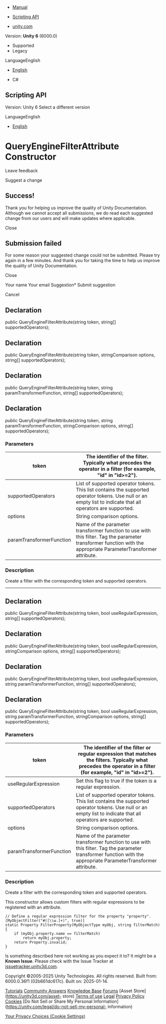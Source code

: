 [ ]()

  * [Manual](../Manual/index.html)
  * [Scripting API](../ScriptReference/index.html)

  * [unity.com](https://unity.com/)

Version: **Unity 6** (6000.0)

  * Supported
  * Legacy

LanguageEnglish

  * [English]()

  * C#

[ ](https://docs.unity3d.com)

## Scripting API

Version: Unity 6 Select a different version

LanguageEnglish

  * [English]()

# QueryEngineFilterAttribute Constructor

Leave feedback

Suggest a change

## Success!

Thank you for helping us improve the quality of Unity Documentation. Although
we cannot accept all submissions, we do read each suggested change from our
users and will make updates where applicable.

Close

## Submission failed

For some reason your suggested change could not be submitted. Please <a>try
again</a> in a few minutes. And thank you for taking the time to help us
improve the quality of Unity Documentation.

Close

Your name Your email Suggestion* Submit suggestion

Cancel

[ ]()

## Declaration

public QueryEngineFilterAttribute(string token, string[] supportedOperators);

## Declaration

public QueryEngineFilterAttribute(string token, stringComparison options,
string[] supportedOperators);

## Declaration

public QueryEngineFilterAttribute(string token, string
paramTransformerFunction, string[] supportedOperators);

## Declaration

public QueryEngineFilterAttribute(string token, string
paramTransformerFunction, stringComparison options, string[]
supportedOperators);

### Parameters

token | The identifier of the filter. Typically what precedes the operator in a filter (for example, "id" in "id>=2").  
---|---  
supportedOperators | List of supported operator tokens. This list contains the supported operator tokens. Use null or an empty list to indicate that all operators are supported.  
options | String comparison options.  
paramTransformerFunction | Name of the parameter transformer function to use with this filter. Tag the parameter transformer function with the appropriate ParameterTransformer attribute.  
  
### Description

Create a filter with the corresponding token and supported operators.

* * *

## Declaration

public QueryEngineFilterAttribute(string token, bool useRegularExpression,
string[] supportedOperators);

## Declaration

public QueryEngineFilterAttribute(string token, bool useRegularExpression,
stringComparison options, string[] supportedOperators);

## Declaration

public QueryEngineFilterAttribute(string token, bool useRegularExpression,
string paramTransformerFunction, string[] supportedOperators);

## Declaration

public QueryEngineFilterAttribute(string token, bool useRegularExpression,
string paramTransformerFunction, stringComparison options, string[]
supportedOperators);

### Parameters

token | The identifier of the filter or regular expression that matches the filters. Typically what precedes the operator in a filter (for example, "id" in "id>=2").  
---|---  
useRegularExpression | Set this flag to true if the token is a regular expression.  
supportedOperators | List of supported operator tokens. This list contains the supported operator tokens. Use null or an empty list to indicate that all operators are supported.  
options | String comparison options.  
paramTransformerFunction | Name of the parameter transformer function to use with this filter. Tag the parameter transformer function with the appropriate ParameterTransformer attribute.  
  
### Description

Create a filter with the corresponding token and supported operators.

This constructor allows custom filters with regular expressions to be
registered with an attribute.

    
    
    // Define a regular expression filter for the property "property".
    [MyObjectFilter("#([\\w.]+)", true)]
    static Property FilterProperty(MyObjectType myObj, string filterMatch)
    {
        if (myObj.property.name == filterMatch)
            return myObj.property;
        return Property.invalid;
    }
    

Is something described here not working as you expect it to? It might be a
**Known Issue**. Please check with the Issue Tracker at
[issuetracker.unity3d.com](https://issuetracker.unity3d.com).

Copyright ©2005-2025 Unity Technologies. All rights reserved. Built from:
6000.0.36f1 (02b661dc617c). Built on: 2025-01-14.

[Tutorials](https://unity3d.com/learn) [Community
Answers](https://answers.unity3d.com) [Knowledge
Base](https://support.unity3d.com/hc/en-us)
[Forums](https://forum.unity3d.com) [Asset Store](https://unity3d.com/asset-
store) [Terms of use](https://docs.unity3d.com/Manual/TermsOfUse.html)
[Legal](https://unity.com/legal) [Privacy
Policy](https://unity.com/legal/privacy-policy)
[Cookies](https://unity.com/legal/cookie-policy) [Do Not Sell or Share My
Personal Information](https://unity.com/legal/do-not-sell-my-personal-
information)

[Your Privacy Choices (Cookie Settings)](javascript:void\(0\);)

